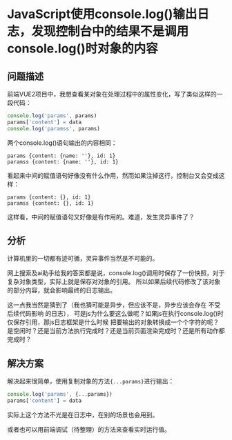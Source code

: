 # JavaScript使用console.log()输出日志，发现控制台中的结果不是调用console.log()时对象的内容

## 问题描述

前端VUE2项目中，我想查看某对象在处理过程中的属性变化，写了类似这样的一段代码：

```javascript
console.log('params', params)
params['content'] = data
console.log('paramss', params)
```

两个console.log()语句输出的内容相同：

```log
params {content: {name: ''}, id: 1}
paramss {content: {name: ''}, id: 1}
```

看起来中间的赋值语句好像没有什么作用，然而如果注掉这行，控制台又会变成这样：

```log
params {content: {}, id: 1}
paramss {content: {}, id: 1}
```

这样看，中间的赋值语句又好像是有作用的。难道，发生灵异事件了？

## 分析

计算机里的一切都有迹可循，灵异事件当然是不可能的。

网上搜索及ai助手给我的答案都是说，console.log()调用时保存了一份快照，对于复杂对象类型，实际上就是保存对对象的引用。
所以如果后续代码修改了该对象的部分内容，就会影响最终的日志输出。

这一点我当然是猜到了（我也猜可能是异步，但应该不是，异步应该会存在 不受后续代码影响 的日志），
可是js为什么要这么做呢？如果js在执行console.log()时仅保存引用，那js日志框架是什么时候
把要输出的对象转换成一个个字符的呢？是空闲时？还是当前方法执行完成时？还是当前页面渲染完成时？还是所有动作都完成时？

## 解决方案

解决起来很简单，使用复制对象的方法`{...params}`进行输出：

```javascript
console.log('params', {...params})
params['content'] = data
```

实际上这个方法不光是在日志中，在别的场景也会用到。

或者也可以用前端调试（待整理）的方法来查看实时运行值。
